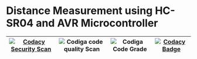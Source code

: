 # Distance Measurement using HC-SR04 and AVR Microcontroller

| [![Codacy Security Scan](https://github.com/yogeshsurve1410/M2_EmbSys/actions/workflows/codacy.yml/badge.svg)](https://github.com/yogeshsurve1410/M2_EmbSys/actions/workflows/codacy.yml) | ![Codiga code quality Scan](https://api.codiga.io/project/31603/score/svg) | ![Codiga Code Grade](https://api.codiga.io/project/31603/status/svg) | [![Codacy Badge](https://app.codacy.com/project/badge/Grade/1cdbbe8f4d424cd9a589e4b10f06325b)](https://www.codacy.com/gh/yogeshsurve1410/M2_EmbSys/dashboard?utm_source=github.com&amp;utm_medium=referral&amp;utm_content=yogeshsurve1410/M2_EmbSys&amp;utm_campaign=Badge_Grade) |
|----|---|---|---|

